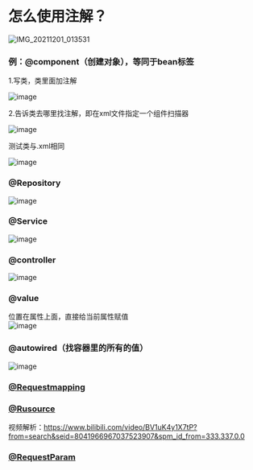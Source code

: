 # 怎么使用注解？  

![IMG_20211201_013531](https://user-images.githubusercontent.com/74129445/144098647-2a0f65d1-210e-4d68-b82c-941e1e28f511.jpg)


### 例：@component（创建对象），等同于bean标签  

1.写类，类里面加注解

![image](https://user-images.githubusercontent.com/74129445/144097023-096fc505-5175-46a1-abae-51d145a81a81.png)  

2.告诉类去哪里找注解，即在xml文件指定一个组件扫描器

![image](https://user-images.githubusercontent.com/74129445/144097937-b74f2b54-3bad-4c3d-82f9-5c57636a0c79.png)  

测试类与.xml相同  

![image](https://user-images.githubusercontent.com/74129445/144098214-f59bdc9c-fc73-4169-b8a2-b110be84c68d.png)

### @Repository    

![image](https://user-images.githubusercontent.com/74129445/144101622-63af1f93-d368-4c74-b1ab-2b1dd71fe254.png)  

### @Service    

![image](https://user-images.githubusercontent.com/74129445/144101873-e0a1beef-4f37-4957-8a0f-c47ef622e072.png)  

### @controller   

![image](https://user-images.githubusercontent.com/74129445/144102004-febfff6c-6fb9-4ac5-a94a-9ae5987e3c21.png)  

### @value  
  位置在属性上面，直接给当前属性赋值  
  ![image](https://user-images.githubusercontent.com/74129445/144433742-cfed69a0-abf7-4962-9e45-0b0c97de47ef.png)  
### @autowired（找容器里的所有的值）  

![image](https://user-images.githubusercontent.com/74129445/144436871-3bcccabd-8f05-4c3e-827f-0dffe4d67584.png)

### [@Requestmapping](https://blog.csdn.net/renanrenan/article/details/84654362/)  

### [@Rusource](https://blog.csdn.net/weixin_38237873/article/details/83650429)  

视频解析：https://www.bilibili.com/video/BV1uK4y1X7tP?from=search&seid=8041966967037523907&spm_id_from=333.337.0.0  


### [@RequestParam](https://www.cnblogs.com/zhlblogs/p/9553491.html)

